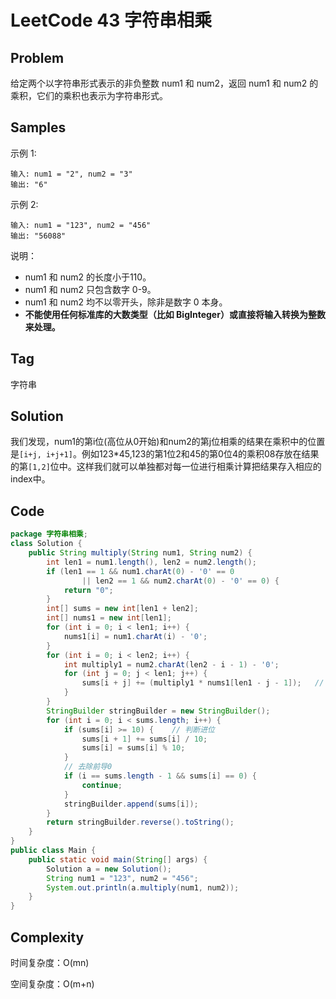 # LeetCode 43 字符串相乘

## Problem

给定两个以字符串形式表示的非负整数 num1 和 num2，返回 num1 和 num2 的乘积，它们的乘积也表示为字符串形式。

## Samples

示例 1:

```
输入: num1 = "2", num2 = "3"
输出: "6"
```

示例 2:

```
输入: num1 = "123", num2 = "456"
输出: "56088"
```

说明：

- num1 和 num2 的长度小于110。
- num1 和 num2 只包含数字 0-9。
- num1 和 num2 均不以零开头，除非是数字 0 本身。
- **不能使用任何标准库的大数类型（比如 BigInteger）或直接将输入转换为整数来处理。**

## Tag

字符串

## Solution

我们发现，num1的第i位(高位从0开始)和num2的第j位相乘的结果在乘积中的位置是`[i+j, i+j+1]`。例如123*45,123的第1位2和45的第0位4的乘积08存放在结果的第`[1,2]`位中。这样我们就可以单独都对每一位进行相乘计算把结果存入相应的index中。

## Code

```java
package 字符串相乘;
class Solution {
    public String multiply(String num1, String num2) {
        int len1 = num1.length(), len2 = num2.length();
        if (len1 == 1 && num1.charAt(0) - '0' == 0
                || len2 == 1 && num2.charAt(0) - '0' == 0) {
            return "0";
        }
        int[] sums = new int[len1 + len2];
        int[] nums1 = new int[len1];
        for (int i = 0; i < len1; i++) {
            nums1[i] = num1.charAt(i) - '0';
        }
        for (int i = 0; i < len2; i++) {
            int multiply1 = num2.charAt(len2 - i - 1) - '0';
            for (int j = 0; j < len1; j++) {
                sums[i + j] += (multiply1 * nums1[len1 - j - 1]);   // 两个数位的乘积
            }
        }
        StringBuilder stringBuilder = new StringBuilder();
        for (int i = 0; i < sums.length; i++) {
            if (sums[i] >= 10) {    // 判断进位
                sums[i + 1] += sums[i] / 10;
                sums[i] = sums[i] % 10;
            }
            // 去除前导0
            if (i == sums.length - 1 && sums[i] == 0) {
                continue;
            }
            stringBuilder.append(sums[i]);
        }
        return stringBuilder.reverse().toString();
    }
}
public class Main {
    public static void main(String[] args) {
        Solution a = new Solution();
        String num1 = "123", num2 = "456";
        System.out.println(a.multiply(num1, num2));
    }
}
```

## Complexity

时间复杂度：O(mn)

空间复杂度：O(m+n)